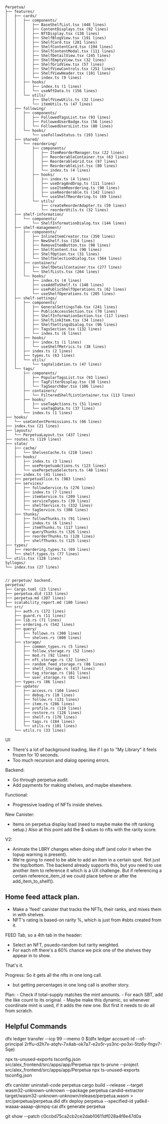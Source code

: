 ```

Perpetua/
├── features/
│   ├── cards/
│   │   ├── components/
│   │   │   ├── BaseShelfList.tsx (448 lines)
│   │   │   ├── ContentDisplays.tsx (92 lines)
│   │   │   ├── NftDisplay.tsx (138 lines)
│   │   │   ├── ShelfBlogView.tsx (191 lines)
│   │   │   ├── ShelfCard.tsx (281 lines)
│   │   │   ├── ShelfContentCard.tsx (194 lines)
│   │   │   ├── ShelfContentModal.tsx (111 lines)
│   │   │   ├── ShelfDetailView.tsx (245 lines)
│   │   │   ├── ShelfEmptyView.tsx (32 lines)
│   │   │   ├── ShelfGridView.tsx (57 lines)
│   │   │   ├── ShelfViewControls.tsx (251 lines)
│   │   │   ├── ShelfViewHeader.tsx (101 lines)
│   │   │   └── index.ts (9 lines)
│   │   ├── hooks/
│   │   │   ├── index.ts (1 lines)
│   │   │   └── useNftData.ts (156 lines)
│   │   └── utils/
│   │       ├── ShelfViewUtils.ts (32 lines)
│   │       └── itemUtils.ts (47 lines)
│   ├── following/
│   │   ├── components/
│   │   │   ├── FollowedTagsList.tsx (93 lines)
│   │   │   ├── FollowedUserBadge.tsx (56 lines)
│   │   │   └── FollowedUsersList.tsx (80 lines)
│   │   └── hooks/
│   │       └── useFollowStatus.ts (193 lines)
│   ├── shared/
│   │   └── reordering/
│   │       ├── components/
│   │       │   ├── ItemReorderManager.tsx (22 lines)
│   │       │   ├── ReorderableContainer.tsx (63 lines)
│   │       │   ├── ReorderableGrid.tsx (97 lines)
│   │       │   ├── ReorderableList.tsx (80 lines)
│   │       │   └── index.ts (4 lines)
│   │       ├── hooks/
│   │       │   ├── index.ts (4 lines)
│   │       │   ├── useDragAndDrop.ts (111 lines)
│   │       │   ├── useItemReordering.ts (90 lines)
│   │       │   ├── useReorderable.ts (142 lines)
│   │       │   └── useShelfReordering.ts (69 lines)
│   │       └── utils/
│   │           ├── createReorderAdapter.ts (59 lines)
│   │           └── reorderUtils.ts (32 lines)
│   ├── shelf-information/
│   │   └── components/
│   │       └── ShelfInformationDialog.tsx (144 lines)
│   ├── shelf-management/
│   │   ├── components/
│   │   │   ├── InlineItemCreator.tsx (350 lines)
│   │   │   ├── NewShelf.tsx (154 lines)
│   │   │   ├── RemoveItemButton.tsx (98 lines)
│   │   │   ├── ShelfContent.tsx (90 lines)
│   │   │   ├── ShelfOption.tsx (31 lines)
│   │   │   └── ShelfSelectionDialog.tsx (564 lines)
│   │   ├── containers/
│   │   │   ├── ShelfDetailContainer.tsx (277 lines)
│   │   │   └── ShelfLists.tsx (264 lines)
│   │   └── hooks/
│   │       ├── index.ts (4 lines)
│   │       ├── useAddToShelf.ts (148 lines)
│   │       ├── usePublicShelfOperations.ts (62 lines)
│   │       └── useShelfOperations.ts (205 lines)
│   ├── shelf-settings/
│   │   ├── components/
│   │   │   ├── GeneralSettingsTab.tsx (241 lines)
│   │   │   ├── PublicAccessSection.tsx (70 lines)
│   │   │   ├── ShelfInformationSection.tsx (117 lines)
│   │   │   ├── ShelfLinkItem.tsx (34 lines)
│   │   │   ├── ShelfSettingsDialog.tsx (96 lines)
│   │   │   ├── TagsSection.tsx (132 lines)
│   │   │   └── index.ts (6 lines)
│   │   ├── hooks/
│   │   │   ├── index.ts (1 lines)
│   │   │   └── useShelfMetrics.ts (38 lines)
│   │   ├── index.ts (2 lines)
│   │   ├── types.ts (63 lines)
│   │   └── utils/
│   │       └── tagValidation.ts (47 lines)
│   └── tags/
│       ├── components/
│       │   ├── PopularTagsList.tsx (93 lines)
│       │   ├── TagFilterDisplay.tsx (38 lines)
│       │   └── TagSearchBar.tsx (106 lines)
│       ├── containers/
│       │   └── FilteredShelfListContainer.tsx (113 lines)
│       ├── hooks/
│       │   ├── useTagActions.ts (51 lines)
│       │   └── useTagData.ts (37 lines)
│       └── index.ts (1 lines)
├── hooks/
│   └── useContentPermissions.ts (66 lines)
├── index.tsx (21 lines)
├── layouts/
│   └── PerpetuaLayout.tsx (437 lines)
├── routes.ts (119 lines)
├── state/
│   ├── cache/
│   │   └── ShelvesCache.ts (210 lines)
│   ├── hooks/
│   │   ├── index.ts (3 lines)
│   │   ├── usePerpetuaActions.ts (123 lines)
│   │   └── usePerpetuaSelectors.ts (48 lines)
│   ├── index.ts (41 lines)
│   ├── perpetuaSlice.ts (983 lines)
│   ├── services/
│   │   ├── followService.ts (276 lines)
│   │   ├── index.ts (7 lines)
│   │   ├── itemService.ts (209 lines)
│   │   ├── serviceTypes.ts (39 lines)
│   │   ├── shelfService.ts (332 lines)
│   │   └── tagService.ts (308 lines)
│   ├── thunks/
│   │   ├── followThunks.ts (91 lines)
│   │   ├── index.ts (6 lines)
│   │   ├── itemThunks.ts (117 lines)
│   │   ├── queryThunks.ts (326 lines)
│   │   ├── reorderThunks.ts (128 lines)
│   │   ├── shelfThunks.ts (125 lines)
├── types/
│   ├── reordering.types.ts (69 lines)
│   └── shelf.types.ts (77 lines)
└── utils.tsx (128 lines)
Syllogos/
└── index.tsx (27 lines)


// perpetua/ backend.
perpetua/
├── Cargo.toml (23 lines)
├── perpetua.did (133 lines)
├── perpetua.md (207 lines)
├── scalability_report.md (180 lines)
└── src/
    ├── auth.rs (172 lines)
    ├── guard.rs (11 lines)
    ├── lib.rs (71 lines)
    ├── ordering.rs (542 lines)
    ├── query/
    │   ├── follows.rs (300 lines)
    │   └── shelves.rs (800 lines)
    ├── storage/
    │   ├── common_types.rs (5 lines)
    │   ├── follow_storage.rs (52 lines)
    │   ├── mod.rs (92 lines)
    │   ├── nft_storage.rs (32 lines)
    │   ├── random_feed_storage.rs (86 lines)
    │   ├── shelf_storage.rs (417 lines)
    │   ├── tag_storage.rs (161 lines)
    │   └── user_storage.rs (81 lines)
    ├── types.rs (86 lines)
    ├── update/
    │   ├── access.rs (104 lines)
    │   ├── debug.rs (10 lines)
    │   ├── follow.rs (131 lines)
    │   ├── item.rs (286 lines)
    │   ├── profile.rs (119 lines)
    │   ├── restore.rs (128 lines)
    │   ├── shelf.rs (170 lines)
    │   ├── tags.rs (184 lines)
    │   └── utils.rs (101 lines)
    └── utils.rs (33 lines)
```

















UI:
- There's a lot of background loading, like if I go to "My Library" it feels frozen for 10 seconds.
- Too much recursion and dialog opening errors.

Backend:
- Go through perpetua audit.
- Add payments for making shelves, and maybe elsewhere.

Functional:
- Progressive loading of NFTs inside shelves.


New Canister:
- Items on perpetua display load (need to maybe make the nft ranking setup.) Also at this point add the $ values to nfts with the rarity score.



V2:
- Animate the LBRY changes when doing stuff (and color it when the topup warning is present).
- We're going to need to be able to add an item in a certain spot. Not just the top/bottom. The backend already supports this, but you need to use another item to reference it which is a UX challenge. But if referencing a certain reference_item_id we could place before or after the add_item_to_shelf().












## Home feed attack plan.

- Make a 'feed' canister that tracks the NFTs, their ranks, and mixes them in with shelves.
- NFT's rating is based-on rarity %, which is just from #sbts created from it.


FEED Tab, so a 4th tab in the header:
- Select an NFT, psuedo-random but rarity weighted.
- For each nft there's a 60% chance we pick one of the shelves they appear in to show.

That's it.


Progress: So it gets all the nfts in one long call.

- but getting percentages in one long call is another story.

Plan:
    - Check if total-supply matches the mint amounts. 
    - For each SBT, add the like count to its original.
    - Maybe make this dynamic, so whenever coordinate mint is used, if it adds the new one. But first it needs to do all from scratch.


























## Helpful Commands

dfx ledger transfer --icp 99 --memo 0 $(dfx ledger account-id --of-principal 2rffu-d2h7x-atqfv-7x4ab-ok7a7-e2o5r-ys3nc-po3xi-5tz6y-fngv7-5qe)


npx ts-unused-exports tsconfig.json src/alex_frontend/src/apps/app/Perpetua
npx ts-prune --project src/alex_frontend/src/apps/app/Perpetua
npx ts-unused-exports tsconfig.json


dfx canister uninstall-code perpetua
cargo build --release --target wasm32-unknown-unknown --package perpetua
candid-extractor target/wasm32-unknown-unknown/release/perpetua.wasm > src/perpetua/perpetua.did
dfx deploy perpetua --specified-id ya6k4-waaaa-aaaap-qkmpq-cai
dfx generate perpetua

git show --patch c0ccbd75ca2cb2ce2dab10611df028a4f8e47d0a